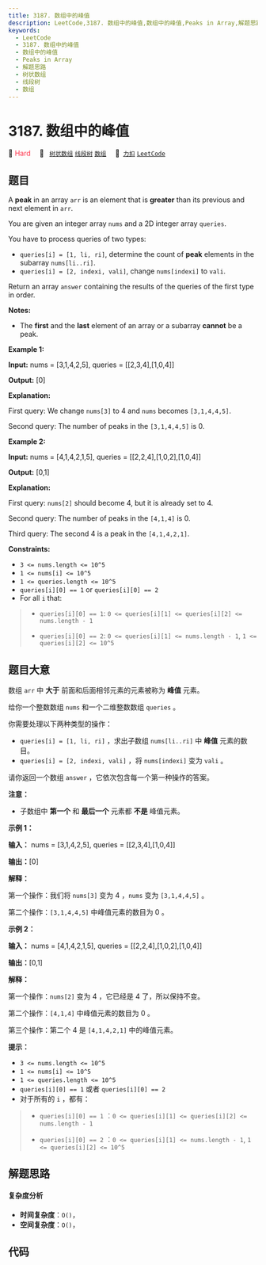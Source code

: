 ```yaml
---
title: 3187. 数组中的峰值
description: LeetCode,3187. 数组中的峰值,数组中的峰值,Peaks in Array,解题思路,树状数组,线段树,数组
keywords:
  - LeetCode
  - 3187. 数组中的峰值
  - 数组中的峰值
  - Peaks in Array
  - 解题思路
  - 树状数组
  - 线段树
  - 数组
---
```


# 3187. 数组中的峰值

🔴 <font color=#ff334b>Hard</font>&emsp; 🔖&ensp; [`树状数组`](/tag/binary-indexed-tree.md) [`线段树`](/tag/segment-tree.md) [`数组`](/tag/array.md)&emsp; 🔗&ensp;[`力扣`](https://leetcode.cn/problems/peaks-in-array) [`LeetCode`](https://leetcode.com/problems/peaks-in-array)

## 题目

A **peak** in an array `arr` is an element that is **greater** than its
previous and next element in `arr`.

You are given an integer array `nums` and a 2D integer array `queries`.

You have to process queries of two types:

  * `queries[i] = [1, li, ri]`, determine the count of **peak** elements in the subarray `nums[li..ri]`.
  * `queries[i] = [2, indexi, vali]`, change `nums[indexi]` to `vali`.

Return an array `answer` containing the results of the queries of the first
type in order.

**Notes:**

  * The **first** and the **last** element of an array or a subarray **cannot** be a peak.



**Example 1:**

**Input:** nums = [3,1,4,2,5], queries = [[2,3,4],[1,0,4]]

**Output:** [0]

**Explanation:**

First query: We change `nums[3]` to 4 and `nums` becomes `[3,1,4,4,5]`.

Second query: The number of peaks in the `[3,1,4,4,5]` is 0.

**Example 2:**

**Input:** nums = [4,1,4,2,1,5], queries = [[2,2,4],[1,0,2],[1,0,4]]

**Output:** [0,1]

**Explanation:**

First query: `nums[2]` should become 4, but it is already set to 4.

Second query: The number of peaks in the `[4,1,4]` is 0.

Third query: The second 4 is a peak in the `[4,1,4,2,1]`.



**Constraints:**

  * `3 <= nums.length <= 10^5`
  * `1 <= nums[i] <= 10^5`
  * `1 <= queries.length <= 10^5`
  * `queries[i][0] == 1` or `queries[i][0] == 2`
  * For all `i` that: 
> 
> * `queries[i][0] == 1`: `0 <= queries[i][1] <= queries[i][2] <= nums.length - 1`
> 
> * `queries[i][0] == 2`: `0 <= queries[i][1] <= nums.length - 1`, `1 <= queries[i][2] <= 10^5`


## 题目大意

数组 `arr` 中 **大于**  前面和后面相邻元素的元素被称为 **峰值**  元素。

给你一个整数数组 `nums` 和一个二维整数数组 `queries` 。

你需要处理以下两种类型的操作：

  * `queries[i] = [1, li, ri]` ，求出子数组 `nums[li..ri]` 中 **峰值**  元素的数目。
  * `queries[i] = [2, indexi, vali]` ，将 `nums[indexi]` 变为 `vali` 。

请你返回一个数组 `answer` ，它依次包含每一个第一种操作的答案。

**注意：**

  * 子数组中 **第一个**  和 **最后一个**  元素都 **不是**  峰值元素。



**示例 1：**

**输入：** nums = [3,1,4,2,5], queries = [[2,3,4],[1,0,4]]

**输出：**[0]

**解释：**

第一个操作：我们将 `nums[3]` 变为 4 ，`nums` 变为 `[3,1,4,4,5]` 。

第二个操作：`[3,1,4,4,5]` 中峰值元素的数目为 0 。

**示例 2：**

**输入：** nums = [4,1,4,2,1,5], queries = [[2,2,4],[1,0,2],[1,0,4]]

**输出：**[0,1]

**解释：**

第一个操作：`nums[2]` 变为 4 ，它已经是 4 了，所以保持不变。

第二个操作：`[4,1,4]` 中峰值元素的数目为 0 。

第三个操作：第二个 4 是 `[4,1,4,2,1]` 中的峰值元素。



**提示：**

  * `3 <= nums.length <= 10^5`
  * `1 <= nums[i] <= 10^5`
  * `1 <= queries.length <= 10^5`
  * `queries[i][0] == 1` 或者 `queries[i][0] == 2`
  * 对于所有的 `i` ，都有： 
> 
> * `queries[i][0] == 1` ：`0 <= queries[i][1] <= queries[i][2] <= nums.length - 1`
> 
> * `queries[i][0] == 2` ：`0 <= queries[i][1] <= nums.length - 1`, `1 <= queries[i][2] <= 10^5`


## 解题思路

#### 复杂度分析

- **时间复杂度**：`O()`，
- **空间复杂度**：`O()`，

## 代码

```javascript

```